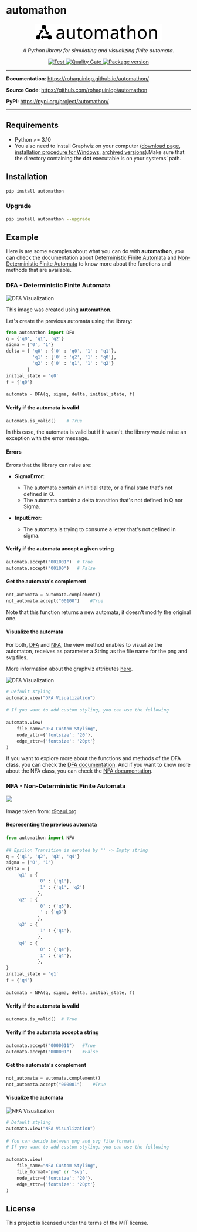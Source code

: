 # automathon

<p align="center">
    <a href="https://rohaquinlop.github.io/automathon/"><img src="img/logo-vector.svg" alt="automathon"></a>
</p>

<p align="center">
    <em>A Python library for simulating and visualizing finite automata.</em>
</p>

<p align="center">
    <a href="https://github.com/rohaquinlop/automathon" target="_blank">
        <img src="https://github.com/rohaquinlop/automathon/actions/workflows/main.yml/badge.svg?branch=main" alt="Test">
    </a>
    <a href="https://sonarcloud.io/summary/new_code?id=rohaquinlop_automathon" target="_blank">
        <img src="https://sonarcloud.io/api/project_badges/measure?project=rohaquinlop_automathon&metric=alert_status" alt="Quality Gate">
    </a>
    <a href="https://pypi.org/project/automathon" target="_blank">
    <img src="https://img.shields.io/pypi/v/automathon?color=%2334D058&label=pypi%20package" alt="Package version">
</a>
</p>

---

**Documentation**: <a href="https://rohaquinlop.github.io/automathon/" target="_blank">https://rohaquinlop.github.io/automathon/</a>

**Source Code**: <a href="https://github.com/rohaquinlop/automathon" target="_blank">https://github.com/rohaquinlop/automathon</a>

**PyPI**: <a href="https://pypi.org/project/automathon/" target="_blank">https://pypi.org/project/automathon/</a>

---

## Requirements

- Python >= 3.10
- You also need to install Graphviz on your computer ([download page](https://www.graphviz.org/download/), [installation procedure for Windows](https://forum.graphviz.org/t/new-simplified-installation-procedure-on-windows/224), [archived versions](https://www2.graphviz.org/Archive/stable/)).Make sure that the directory containing the **dot** executable is on your systems’ path.

## Installation

```bash
pip install automathon
```

### Upgrade

```bash
pip install automathon --upgrade
```

## Example

Here is are some examples about what you can do with **automathon**, you can
check the documentation about [Deterministic Finite Automata](dfa.md) and
[Non-Deterministic Finite Automata](nfa.md) to know more about the functions and
methods that are available.

### DFA - Deterministic Finite Automata

![DFA Visualization](https://github.com/rohaquinlop/automathon/assets/50106623/81efada9-3c68-4611-bb5c-53dcaf7987f1)

This image was created using **automathon**.

Let's create the previous automata using the library:

```python
from automathon import DFA
q = {'q0', 'q1', 'q2'}
sigma = {'0', '1'}
delta = { 'q0' : {'0' : 'q0', '1' : 'q1'},
          'q1' : {'0' : 'q2', '1' : 'q0'},
          'q2' : {'0' : 'q1', '1' : 'q2'}
        }
initial_state = 'q0'
f = {'q0'}

automata = DFA(q, sigma, delta, initial_state, f)
```

#### Verify if the automata is valid

```python
automata.is_valid()    # True
```

In this case, the automata is valid but if it wasn't, the library would raise an
exception with the error message.

#### Errors

Errors that the library can raise are:

- **SigmaError**:
  - The automata contain an initial state, or a final state that's not defined in Q.
  - The automata contain a delta transition that's not defined in Q nor Sigma.

- **InputError**:
  - The automata is trying to consume a letter that's not defined in sigma.

#### Verify if the automata accept a given string

```python
automata.accept("001001")  # True
automata.accept("00100")   # False
```

#### Get the automata's complement

```python
not_automata = automata.complement()
not_automata.accept("00100")    #True
```

Note that this function returns a new automata, it doesn't modify the original
one.

#### Visualize the automata

For both, [DFA](dfa.md) and [NFA](nfa.md), the view method enables to visualize the automaton, receives as parameter a String as the file name for the png and svg files.

More information about the graphviz attributes [here](https://www.graphviz.org/doc/info/attrs.html).

![DFA Visualization](https://github.com/rohaquinlop/automathon/assets/50106623/81efada9-3c68-4611-bb5c-53dcaf7987f1)
```python
# Default styling
automata.view("DFA Visualization")

# If you want to add custom styling, you can use the following

automata.view(
    file_name="DFA Custom Styling",
    node_attr={'fontsize': '20'},
    edge_attr={'fontsize': '20pt'}
)
```

If you want to explore more about the functions and methods of the DFA class,
you can check the [DFA documentation](dfa.md). And if you want to know more about
the NFA class, you can check the [NFA documentation](nfa.md).

### NFA - Non-Deterministic Finite Automata

![](http://www.r9paul.org/wp-content/uploads/2008/12/nfa_example.jpg)

Image taken from: [r9paul.org](http://www.r9paul.org/blog/2008/nondeterministic-finite-state-machine/)

#### Representing the previous automata

```python
from automathon import NFA

## Epsilon Transition is denoted by '' -> Empty string
q = {'q1', 'q2', 'q3', 'q4'}
sigma = {'0', '1'}
delta = {
    'q1' : {
            '0' : {'q1'},
            '1' : {'q1', 'q2'}
            },
    'q2' : {
            '0' : {'q3'},
            '' : {'q3'}
            },
    'q3' : {
            '1' : {'q4'},
            },
    'q4' : {
            '0' : {'q4'},
            '1' : {'q4'},
            },
}
initial_state = 'q1'
f = {'q4'}

automata = NFA(q, sigma, delta, initial_state, f)
```

#### Verify if the automata is valid

```python
automata.is_valid()  # True
```

#### Verify if the automata accept a string

```python
automata.accept("0000011")   #True
automata.accept("000001")    #False
```

#### Get the automata's complement

```python
not_automata = automata.complement()
not_automata.accept("000001")    #True
```

#### Visualize the automata

![NFA Visualization](https://github.com/rohaquinlop/automathon/assets/50106623/966f4389-7862-4e5f-a5f4-c007c3a836b4)
```python
# Default styling
automata.view("NFA Visualization")

# You can decide between png and svg file formats
# If you want to add custom styling, you can use the following

automata.view(
    file_name="NFA Custom Styling",
    file_format="png" or "svg",
    node_attr={'fontsize': '20'},
    edge_attr={'fontsize': '20pt'}
)
```

## License

This project is licensed under the terms of the MIT license.
